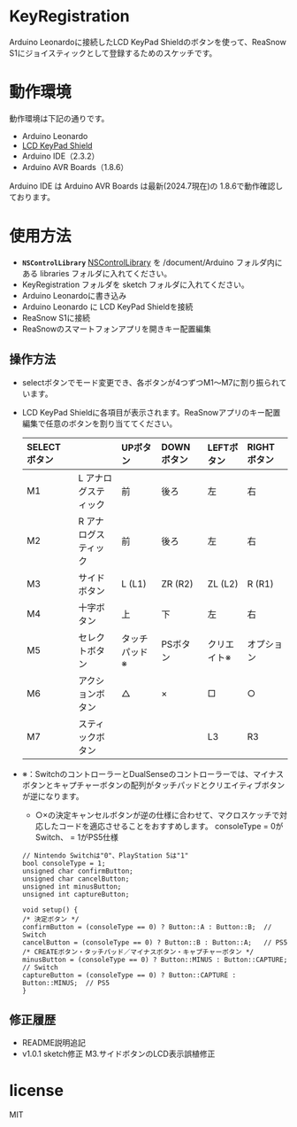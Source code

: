 # KeyRegistration
Arduino Leonardoに接続したLCD KeyPad Shieldのボタンを使って、ReaSnow S1にジョイスティックとして登録するためのスケッチです。

# 動作環境
動作環境は下記の通りです。
- Arduino Leonardo
- [LCD KeyPad Shield](https://amzn.to/3AsXnla)
- Arduino IDE（2.3.2）
- Arduino AVR Boards（1.8.6）

Arduino IDE は Arduino AVR Boards は最新(2024.7現在)の 1.8.6で動作確認しております。

# 使用方法
- **`NSControlLibrary`** [NSControlLibrary](https://github.com/Kumataku-JP/NSControlLibrary.git) を /document/Arduino フォルダ内にある libraries フォルダに入れてください。
- KeyRegistration フォルダを sketch フォルダに入れてください。
- Arduino Leonardoに書き込み
- Arduino Leonardo に LCD KeyPad Shieldを接続
- ReaSnow S1に接続
- ReaSnowのスマートフォンアプリを開きキー配置編集

## 操作方法
- selectボタンでモード変更でき、各ボタンが4つずつM1〜M7に割り振られています。
- LCD KeyPad Shieldに各項目が表示されます。ReaSnowアプリのキー配置編集で任意のボタンを割り当ててください。

	| SELECTボタン|   				| UPボタン  | DOWNボタン  | LEFTボタン  | RIGHTボタン  |
	|:-----------|:----------|:----------|:----------|:----------|:----------|
	|M1			 | L アナログスティック    | 前    | 後ろ    | 左    | 右    |
	|M2 			 | R アナログスティック    | 前    | 後ろ    | 左    | 右    |
	|M3			 | サイドボタン			    | L (L1) | ZR (R2) | ZL (L2) | R (R1)    |
	|M4			 | 十字ボタン    		| 上    | 下    | 左    | 右    |
	|M5			 | セレクトボタン    | タッチパッド※ | PSボタン | クリエイト※  | オプション  |
	|M6			 | アクションボタン    | △    | ×    | □    | ○    |
	|M7			 | スティックボタン    |     |     | L3    | R3    |
- ※：SwitchのコントローラーとDualSenseのコントローラーでは、マイナスボタンとキャプチャーボタンの配列がタッチパッドとクリエイティブボタンが逆になります。
	- ○×の決定キャンセルボタンが逆の仕様に合わせて、マクロスケッチで対応したコードを適応させることをおすすめします。  consoleType = 0がSwitch、 = 1がPS5仕様
	
	```
	// Nintendo Switchは"0"、PlayStation 5は"1"
	bool consoleType = 1; 
	unsigned char confirmButton;
	unsigned char cancelButton;
	unsigned int minusButton;
	unsigned int captureButton;
	
	void setup() {
	/* 決定ボタン */
  	confirmButton = (consoleType == 0) ? Button::A : Button::B;  // Switch
  	cancelButton = (consoleType == 0) ? Button::B : Button::A;   // PS5
  	/* CREATEボタン・タッチパッド／マイナスボタン・キャプチャーボタン */
  	minusButton = (consoleType == 0) ? Button::MINUS : Button::CAPTURE;    // Switch
  	captureButton = (consoleType == 0) ? Button::CAPTURE : Button::MINUS;  // PS5
	}
	```


## 修正履歴
- README説明追記
- v1.0.1  sketch修正 M3.サイドボタンのLCD表示誤植修正


# license 
MIT
